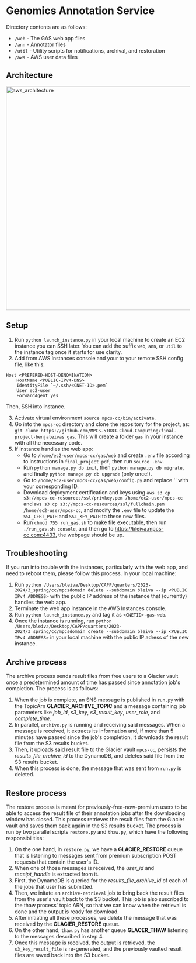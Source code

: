 # Genomics Annotation Service

Directory contents are as follows:

- `/web` - The GAS web app files
- `/ann` - Annotator files
- `/util` - Utility scripts for notifications, archival, and restoration
- `/aws` - AWS user data files

## Architecture
<img width="612" alt="aws_architecture" src="https://github.com/MPCS-51083-Cloud-Computing/final-project-benjaleivas/assets/96876463/666d3a0d-4fe8-4e87-bfd6-0c137658ac2c">

## Setup

1. Run `python launch_instance.py` in your local machine to create an EC2 instance you can SSH later. You can add the suffix `web`, `ann`, or `util` to the instance tag once it starts for use clarity.
2. Add <PUBLIC-IPv4-DNS> from AWS Instances console and your <CNET-ID> to your remote SSH config file, like this:

```
Host <PREFERED-HOST-DENOMINATION>
    HostName <PUBLIC-IPv4-DNS>
    IdentityFile `~/.ssh/<CNET-ID>.pem`
    User ec2-user
    ForwardAgent yes
```

Then, SSH into instance.

3. Activate virtual environment `source mpcs-cc/bin/activate`.
4. Go into the `mpcs-cc` directory and clone the repository for the project, as: `git clone https://github.com/MPCS-51083-Cloud-Computing/final-project-benjaleivas gas`. This will create a folder `gas` in your instance with all the necessary code.
5. If instance handles the web app:
   - Go to `/home/ec2-user/mpcs-cc/gas/web` and create `.env` file according to instructions in `final_project.pdf`, then run `source .env`.
   - Run `python manage.py db init`, then `python manage.py db migrate`, and finally `python manage.py db upgrade` (only once!).
   - Go to `/home/ec2-user/mpcs-cc/gas/web/config.py` and replace '<CNETID>' with your corresponding ID.
   - Download deployment certification and keys using `aws s3 cp s3://mpcs-cc-resources/ssl/privkey.pem /home/ec2-user/mpcs-cc` and `aws s3 cp s3://mpcs-cc-resources/ssl/fullchain.pem /home/ec2-user/mpcs-cc`, and modify the `.env` file to update the `SSL_CERT_PATH` and `SSL_KEY_PATH` to these new files.
   - Run `chmod 755 run_gas.sh` to make file executable, then run `./run_gas.sh console`, and then go to https://bleiva.mpcs-cc.com:4433, the webpage should be up.

## Troubleshooting

If you run into trouble with the instances, particularly with the web app, and need to reboot them, please follow this process. In your local machine:

1. Run `python /Users/bleiva/Desktop/CAPP/quarters/2023-2024/3_spring/cc/mpcsdomain delete --subdomain bleiva --ip <PUBLIC IPv4 ADDRESS>` with the public IP address of the instance that (currently) handles the web app.
2. Terminate the web app instance in the AWS Instances console.
3. Run `python launch_instance.py` and tag it as `<CNETID>-gas-web`.
4. Once the instance is running, run `python /Users/bleiva/Desktop/CAPP/quarters/2023-2024/3_spring/cc/mpcsdomain create --subdomain bleiva --ip <PUBLIC IPv4 ADDRESS>` in your local machine with the public IP adress of the new instance.

## Archive process

The archive process sends result files from free users to a Glacier vault once a predetermined amount of time has passed since annotation job's completion. The process is as follows:

1. When the job is complete, an SNS message is published in `run.py` with the TopicArn **GLACIER_ARCHIVE_TOPIC** and a message containing job parameters like _job_id_, _s3_key_, _s3_result_key_, _user_role_, and _complete_time_.
2. In parallel, `archive.py` is running and receiving said messages. When a message is received, it extracts its information and, if more than 5 minutes have passed since the job's completion, it downloads the result file from the S3 results bucket.
3. Then, it uploads said result file to the Glacier vault `mpcs-cc`, persists the _results_file_archive_id_ to the DynamoDB, and deletes said file from the S3 results bucket.
4. When this process is done, the message that was sent from `run.py` is deleted.

## Restore process

The restore process is meant for previously-free-now-premium users to be able to access the result file of their annotation jobs after the downloading window has closed. This process retrieves the result files from the Glacier vault and saves them back again in the S3 results bucket. The process is run by two parallel scripts `restore.py` and `thaw.py`, which have the following responsibilities:

1. On the one hand, in `restore.py`, we have a **GLACIER_RESTORE** queue that is listening to messages sent from premium subscription POST requests that contain the user's ID.
2. When one of those messages is received, the _user_id_ and _receipt_handle_ is extracted from it.
3. First, the DynamoDB is queried for the _results_file_archive_id_ of each of the jobs that user has submitted.
4. Then, we initate an `archive-retrieval` job to bring back the result files from the user's vault back to the S3 bucket. This job is also suscribed to the thaw process' topic ARN, so that we can know when the retrieval is done and the output is ready for download.
5. After initiating all these processes, we delete the message that was received by the **GLACIER_RESTORE** queue.
6. On the other hand, `thaw.py` has another queue **GLACER_THAW** listening to the messages described in step 4.
7. Once this message is received, the output is retrieved, the `s3_key_result_file` is re-generated, and the previously vaulted result files are saved back into the S3 bucket.
